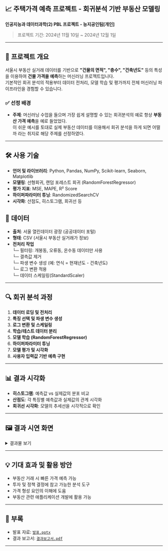 ## 📈 주택가격 예측 프로젝트 - 회귀분석 기반 부동산 모델링
**인공지능과 데이터과학(2) PBL 프로젝트 - 능지공인팀[개인]** 
> 프로젝트 기간: 2024년 11월 10일 ~ 2024년 12월 1일

---

## 📌 프로젝트 개요
서울시 부동산 실거래 데이터를 기반으로 **"건물의 면적", "층수", "건축년도"** 등의 특성을 이용하여 **건물 가격을 예측**하는 머신러닝 프로젝트입니다.  
기본적인 회귀 분석의 적용부터 데이터 전처리, 모델 학습 및 평가까지 전체 머신러닝 파이프라인을 경험할 수 있습니다.

### ✅ 선정 배경
- **주제**: 머신러닝 수업을 들으며 가장 쉽게 설명할 수 있는 회귀분석의 예로 항상 **부동산 가격 예측**을 예로 들었었다.<br/>
이 쉬운 예시를 토대로 실제 부동산 데이터를 이용해서 회귀 분석을 하게 되면 어떨까 라는 취지로 해당 주제를 선정하였다. 

---

## 🛠️ 사용 기술
- **언어 및 라이브러리**: Python, Pandas, NumPy, Scikit-learn, Seaborn, Matplotlib  
- **모델링**: 선형회귀, 랜덤 포레스트 회귀 (RandomForestRegressor)
- **평가 지표**: MSE, MAPE, R² Score
- **하이퍼파라미터 튜닝**: RandomizedSearchCV
- **시각화**: 산점도, 히스토그램, 회귀선 등

## 📂 데이터
- **출처**: 서울 열린데이터 광장 (공공데이터 포털)
- **형태**: CSV (서울시 부동산 실거래가 정보)
- **전처리 작업**<br/>
  └─ 필터링: 개봉동, 오류동, 온수동 데이터만 사용<br/>
  └─ 결측값 제거<br/>
  └─ 파생 변수 생성 (예: 연식 = 현재년도 - 건축년도)<br/>
  └─ 로그 변환 적용<br/>
  └─ 데이터 스케일링(StandardScaler)<br/>
---

## 🔍 회귀 분석 과정
1. **데이터 로딩 및 전처리**
2. **특징 선택 및 파생 변수 생성**
3. **로그 변환 및 스케일링**
4. **학습/테스트 데이터 분리**
5. **모델 학습 (RandomForestRegressor)**
6. **하이퍼파라미터 튜닝**
7. **모델 평가 및 시각화**
8. **사용자 입력값 기반 예측 구현**

---

## 📊 결과 시각화
- **히스토그램**: 예측값 vs 실제값의 분포 비교
- **산점도**: 각 특징별 예측값과 실제값의 관계 시각화
- **회귀선 시각화**: 모델의 추세선을 시각적으로 확인

---

## 🖼 결과 시연 화면

<details>
<summary>결과물 보기</summary>
  
## 데이터 셋 CSV파일
![image](https://github.com/user-attachments/assets/630605ab-9c9f-4fb5-ba4d-b08920dd1a3f)

## 데이터 전처리 작업
![image](https://github.com/user-attachments/assets/a25a50b4-13a0-457c-b1d7-01ed42b3baa0)
![image](https://github.com/user-attachments/assets/317677b2-94bc-460c-b4f1-367f8737814b)
![image](https://github.com/user-attachments/assets/5fab80a6-6032-4a28-a6d8-b90e041d8e29)
![image](https://github.com/user-attachments/assets/0d666a7f-b8f1-43ca-9318-513116ebcc91)
  
## 모델 생성 및 학습 결과
![image](https://github.com/user-attachments/assets/2eae6e84-308c-47cb-abda-4ea94458d3f6)
![image](https://github.com/user-attachments/assets/a63b522c-932e-4340-a5f7-5dc03649ec7f)


## 학습결과 시각화
![image](https://github.com/user-attachments/assets/962fef89-961d-4594-ba19-c4e70200cfd2)
![image](https://github.com/user-attachments/assets/8d5f9473-6279-49a5-ad56-2bb039889550)
![image](https://github.com/user-attachments/assets/6be409e0-1743-4ae4-b2af-7cf372400dd5)

- ### 선형회귀 그래프<br/>
![image](https://github.com/user-attachments/assets/307671cb-365e-4fd5-b243-41fa025fb84e)

- ### 산점도로 볼시<br/>
![image](https://github.com/user-attachments/assets/270ebf4f-28cb-4bee-9543-6179bdd0f348)

## 임의의 데이터로 예측하기
![image](https://github.com/user-attachments/assets/f5415e06-f907-40d6-8ff5-9b630afed9a8)
![image](https://github.com/user-attachments/assets/fa568611-dddf-4a37-a9e9-ddaaa924e3ed)
![image](https://github.com/user-attachments/assets/33c184c5-38f3-4796-bc60-8772c8b2abfb)

</details>

---

## 💡 기대 효과 및 활용 방안
- 부동산 거래 시 빠른 가격 예측 가능
- 투자 및 정책 결정에 참고 가능한 분석 도구
- 가격 형성 요인의 이해에 도움
- 부동산 관련 애플리케이션 개발에 활용 가능

---

## 📎 부록
- 발표 자료: [`발표.pptx`](docs/발표.pptx)
- 결과 보고서: [`결과보고서.pdf`](docs/PBL결과보고서.pdf)

---

